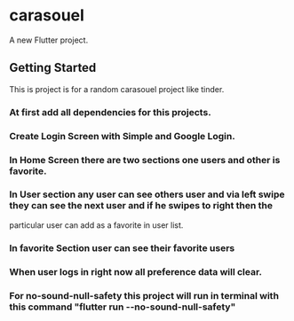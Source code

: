 # carasouel

A new Flutter project.

## Getting Started

This is project is for a random carasouel project like tinder.

### At first add all dependencies for this projects.

### Create Login Screen with Simple and Google Login.

### In Home Screen there are two sections one users and other is favorite.

### In User section any user can see others user and via left swipe they can see the next user and if he swipes to right then the
particular user can add as a favorite in user list.

### In favorite Section user can see their favorite users

### When user logs in right now all preference data will clear.

### For no-sound-null-safety this project will run in terminal with this command "flutter run --no-sound-null-safety"
